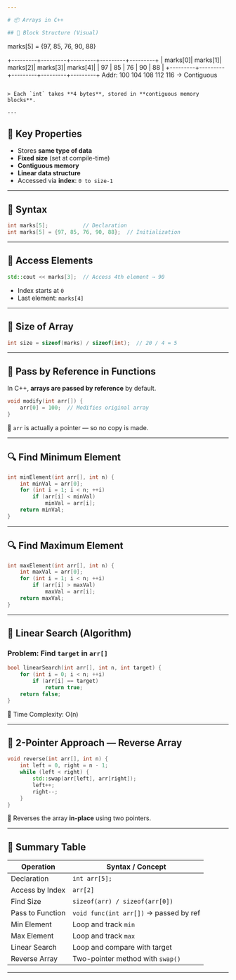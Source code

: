 ```yaml
---

# 📦 Arrays in C++

## 🧱 Block Structure (Visual)

```
marks[5] = {97, 85, 76, 90, 88}

+---------+---------+---------+---------+---------+
| marks[0]| marks[1]| marks[2]| marks[3]| marks[4]|
|   97    |   85    |   76    |   90    |   88    |
+---------+---------+---------+---------+---------+
  Addr: 100   104     108     112     116  → Contiguous
```

> Each `int` takes **4 bytes**, stored in **contiguous memory blocks**.

---
```


## 📌 Key Properties

* Stores **same type of data**
* **Fixed size** (set at compile-time)
* **Contiguous memory**
* **Linear data structure**
* Accessed via **index**: `0 to size-1`

---

## 🧾 Syntax

```cpp
int marks[5];           // Declaration
int marks[5] = {97, 85, 76, 90, 88};  // Initialization
```

---

## 📍 Access Elements

```cpp
std::cout << marks[3];  // Access 4th element → 90
```

* Index starts at `0`
* Last element: `marks[4]`

---

## 📏 Size of Array

```cpp
int size = sizeof(marks) / sizeof(int);  // 20 / 4 = 5
```

---

## 🔄 Pass by Reference in Functions

In C++, **arrays are passed by reference** by default.

```cpp
void modify(int arr[]) {
    arr[0] = 100;  // Modifies original array
}
```

📌 `arr` is actually a pointer — so no copy is made.

---

## 🔍 Find Minimum Element

```cpp
int minElement(int arr[], int n) {
    int minVal = arr[0];
    for (int i = 1; i < n; ++i)
        if (arr[i] < minVal)
            minVal = arr[i];
    return minVal;
}
```

---

## 🔍 Find Maximum Element

```cpp
int maxElement(int arr[], int n) {
    int maxVal = arr[0];
    for (int i = 1; i < n; ++i)
        if (arr[i] > maxVal)
            maxVal = arr[i];
    return maxVal;
}
```

---

## 🔎 Linear Search (Algorithm)

### Problem: Find `target` in `arr[]`

```cpp
bool linearSearch(int arr[], int n, int target) {
    for (int i = 0; i < n; ++i)
        if (arr[i] == target)
            return true;
    return false;
}
```

📌 Time Complexity: O(n)

---

## 🔁 2-Pointer Approach — Reverse Array

```cpp
void reverse(int arr[], int n) {
    int left = 0, right = n - 1;
    while (left < right) {
        std::swap(arr[left], arr[right]);
        left++;
        right--;
    }
}
```

📌 Reverses the array **in-place** using two pointers.

---

## 🧠 Summary Table

| Operation        | Syntax / Concept                       |
| ---------------- | -------------------------------------- |
| Declaration      | `int arr[5];`                          |
| Access by Index  | `arr[2]`                               |
| Find Size        | `sizeof(arr) / sizeof(arr[0])`         |
| Pass to Function | `void func(int arr[])` → passed by ref |
| Min Element      | Loop and track `min`                   |
| Max Element      | Loop and track `max`                   |
| Linear Search    | Loop and compare with target           |
| Reverse Array    | Two-pointer method with `swap()`       |

---

